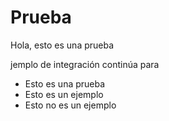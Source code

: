 # Prueba

Hola, esto es una prueba

jemplo de integración continúa para

* Esto es una prueba
* Esto es un ejemplo
* Esto no es un ejemplo

